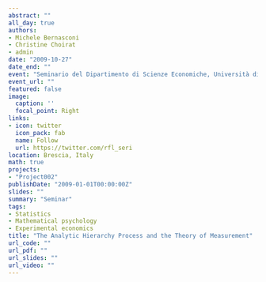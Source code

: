 ```yaml
---
abstract: ""
all_day: true
authors:
- Michele Bernasconi
- Christine Choirat
- admin
date: "2009-10-27"
date_end: ""
event: "Seminario del Dipartimento di Scienze Economiche, Università di Brescia"
event_url: ""
featured: false
image:
  caption: ''
  focal_point: Right
links:
- icon: twitter
  icon_pack: fab
  name: Follow
  url: https://twitter.com/rfl_seri
location: Brescia, Italy
math: true
projects:
- "Project002"
publishDate: "2009-01-01T00:00:00Z"
slides: ""
summary: "Seminar"
tags:
- Statistics
- Mathematical psychology
- Experimental economics
title: "The Analytic Hierarchy Process and the Theory of Measurement"
url_code: ""
url_pdf: ""
url_slides: ""
url_video: ""
---
```


